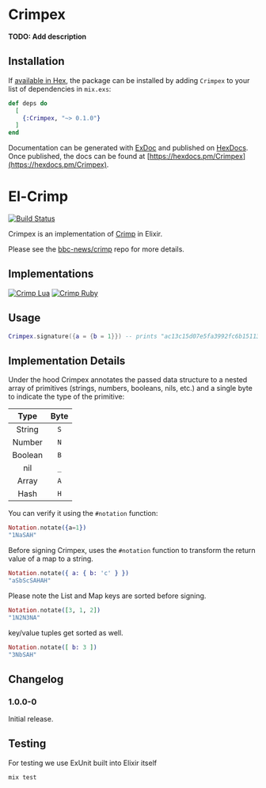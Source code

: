 # Crimpex

**TODO: Add description**

## Installation

If [available in Hex](https://hex.pm/docs/publish), the package can be installed
by adding `Crimpex` to your list of dependencies in `mix.exs`:

```elixir
def deps do
  [
    {:Crimpex, "~> 0.1.0"}
  ]
end
```

Documentation can be generated with [ExDoc](https://github.com/elixir-lang/ex_doc)
and published on [HexDocs](https://hexdocs.pm). Once published, the docs can
be found at [https://hexdocs.pm/Crimpex](https://hexdocs.pm/Crimpex).

# El-Crimp

[![Build Status](https://travis-ci.org/)](https://travis-ci.org/)

Crimpex is an implementation of [Crimp](https://github.com/BBC-News/crimp) in Elixir.

Please see the [bbc-news/crimp](https://github.com/BBC-News/crimp) repo for more details.

## Implementations

[![Crimp Lua](https://img.shields.io/badge/Crimp-Lua-00007C.svg)](https://github.com/bbc-news/crimpua)
[![Crimp Ruby](https://img.shields.io/badge/Crimp-Ruby-CC342D.svg)](https://github.com/bbc-news/crimp)

## Usage

```lua
Crimpex.signature({a = {b = 1}}) -- prints "ac13c15d07e5fa3992fc6b15113db900"
```

## Implementation Details

Under the hood Crimpex annotates the passed data structure to a nested array of primitives (strings, numbers, booleans, nils, etc.) and a single byte to indicate the type of the primitive:

|  Type   | Byte |
|   :-:   |  :-: |
| String  |  `S` |
| Number  |  `N` |
| Boolean |  `B` |
| nil     |  `_` |
| Array   |  `A` |
| Hash    |  `H` |

You can verify it using the `#notation` function:

```elixir
Notation.notate({a=1})
"1NaSAH"
```

Before signing Crimpex, uses the `#notation` function to transform the return value of a map to a string.

```elixir
Notation.notate({ a: { b: 'c' } })
"aSbScSAHAH"
```

Please note the List and Map keys are sorted before signing.

```elixir
Notation.notate([3, 1, 2])
"1N2N3NA"
```

key/value tuples get sorted as well.

```elixir
Notation.notate([ b: 3 ])
"3NbSAH"
```

## Changelog

### 1.0.0-0

Initial release.

## Testing

For testing we use ExUnit built into Elixir itself

```sh
mix test
```